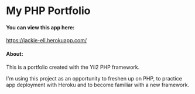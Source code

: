 # My PHP Portfolio

#### You can view this app here:

https://jackie-ell.herokuapp.com/

#### About:

This is a portfolio created with the Yii2 PHP framework.

I'm using this project as an opportunity to freshen up on PHP, to practice app deployment with Heroku and to become familiar with a new framework.
